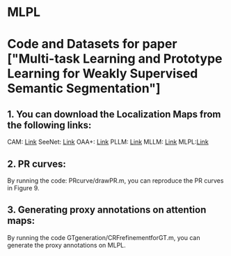 # MLPL
# Code and Datasets for paper ["Multi-task Learning and Prototype Learning for Weakly Supervised Semantic Segmentation"] 

## 1. You can download the Localization Maps from the following links:
CAM: [Link](https://drive.google.com/file/d/1VfHr3-kUa8MnWuQXZWXVm3i-7dpaOHC3/view?usp=sharing)
SeeNet: [Link](https://drive.google.com/file/d/1OBoPcXqeDGGpiYHKd08kSs5hI2gGdY7M/view?usp=sharing)
OAA+: [Link](https://drive.google.com/file/d/1XtCeDckML0o5icOvAqulEQgmpUb_U5Bd/view?usp=sharing)
PLLM: [Link](https://drive.google.com/file/d/1-8_kyivFSKOeYEYukiFTu8FeMfVW7Yg8/view?usp=sharing)
MLLM: [Link](https://drive.google.com/file/d/1pfxQPOHhHQOIE2iuZsTBOnhREuisRvt1/view?usp=sharing)
MLPL:[Link](https://drive.google.com/file/d/1bkOI-IOiioakQPess7vwd13j_eDWF9Hg/view)

## 2. PR curves:
By running the code: PRcurve/drawPR.m, you can reproduce the PR curves in Figure 9.

## 3. Generating proxy annotations on attention maps:
By running the code GTgeneration/CRFrefinementforGT.m, you can generate the proxy annotations on MLPL.
